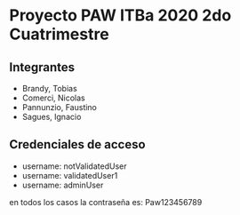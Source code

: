 # Proyecto PAW ITBa 2020 2do Cuatrimestre

## Integrantes

- Brandy, Tobias
- Comerci, Nicolas
- Pannunzio, Faustino
- Sagues, Ignacio

## Credenciales de acceso
- username: notValidatedUser
- username: validatedUser1
- username: adminUser

en todos los casos la contraseña es: Paw123456789


